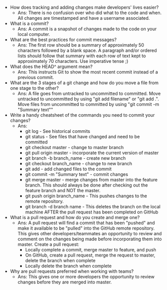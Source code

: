 * How does tracking and adding changes make developers' lives easier?
  * Ans: There is no confusion over who did what to the code and when. All changes are timestamped and have a username associated.
* What is a commit?
  * Ans: A commit is a snapshot of changes made to the code on your local computer.
* What are the best practices for commit messages?
  * Ans: The first row should be a summary of approximately 50 characters followed by a blank space. A paragraph and/or ordered lists should follow that summary with each row of text kept to approximately 70 characters. Use imperative tense ;)
* What does the HEAD^ argument mean?
  * Ans: This instructs Git to show the most recent commit instead of a previous commit.
* What are the 3 stages of a git change and how do you move a file from one stage to the other?
  * Ans: A file goes from untracked to uncommitted to committed. Move untracked to uncommitted by using "git add filename" or "git add .". Move files from uncommitted to committed by using "git commit -m "Summary text""
* Write a handy cheatsheet of the commands you need to commit your changes?
  * Ans:
    * git log - See historical commits
    * git status - See files that have changed and need to be committed
    * git checkout master - change to master branch
    * git pull origin master - incorporate the current version of master
    * git branch -b branch_name - create new branch
    * git checkout branch_name - change to new branch
    * git add - add changed files to the commit
    * git commit -m "Summary text" - commit changes
    * git merge master - merge changes from master into the feature branch. This should always be done after checking out the feature branch and NOT the master.
    * git push origin branch_name - This pushes changes to the remote repository.
    * git branch -d branch name - This deletes the branch on the local machine AFTER the pull request has been completed on GitHub
* What is a pull request and how do you create and merge one?
  * Ans: A pull request will find a commit that has been "pushed" and make it available to be "pulled" into the GitHub remote repository. This gives other developers/teammates an opportunity to review and comment on the changes being made before incorporating them into master. Create a pull request:
    * Locally complete a commit, merge master to feature, and push
    * On GitHub, create a pull request, merge the request to master, delete the branch when complete
    * Locally delete the branch when complete
* Why are pull requests preferred when working with teams?
  * Ans: This gives one or more developers the opportunity to review changes before they are merged into master.